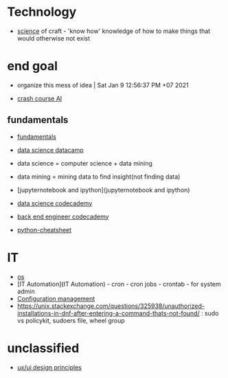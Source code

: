 # Technology
- [science](science) of craft - 'know how' knowledge of how to make things that would otherwise not exist
# end goal
- organize this mess of idea | Sat Jan  9 12:56:37 PM +07 2021

- [crash course AI](crash-course-AI)

## fundamentals
- [fundamentals](fundamentals)

- [data science datacamp](data-science-datacamp)
- data science = computer science + data mining
- data mining = mining data to find insight(not finding data)
- [jupyternotebook and ipython](jupyternotebook and ipython)
- [data science codecademy](data-science-codecademy)
- [back end engineer codecademy](back-end-engineer-codecademy)
- [python-cheatsheet](https://www.codecademy.com/learn/paths/data-science/tracks/dscp-python-fundamentals/modules/dscp-python-lists/cheatsheet)

# IT
- [os](os)
- [IT Automation](IT Automation) - cron - cron jobs - crontab - for system admin
- [Configuration management](cm) 
- https://unix.stackexchange.com/questions/325938/unauthorized-installations-in-dnf-after-entering-a-command-thats-not-found/ : sudo vs policykit, sudoers file, wheel group

# unclassified
- [ux/ui design principles](https://www.springboard.com/blog/ux-design-principles/)
